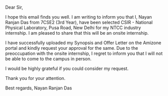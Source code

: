 Dear Sir,

I hope this email finds you well. I am writing to inform you that I, Nayan Ranjan Das from 7CSE2 (3rd Year), have been selected CSIR - National Physical Laboratory, Pusa Road, New Delhi for my NTCC industry internship. I am pleased to share that this will be an onsite internship.

I have successfully uploaded my Synopsis and Offer Letter on the Amizone portal and kindly request your approval for the same. Due to the preoccupation with the onsite internship, I regret to inform you that I will not be able to come to the campus in person.

I would be highly grateful if you could consider my request.

Thank you for your attention.

Best regards,
Nayan Ranjan Das
